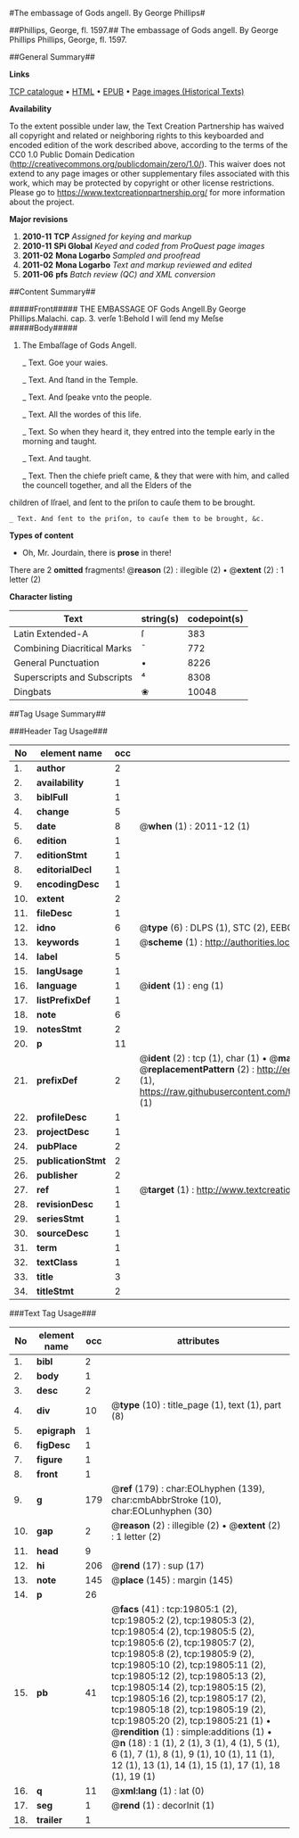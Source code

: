 #The embassage of Gods angell. By George Phillips#

##Phillips, George, fl. 1597.##
The embassage of Gods angell. By George Phillips
Phillips, George, fl. 1597.

##General Summary##

**Links**

[TCP catalogue](http://www.ota.ox.ac.uk/tcp/)  • 
[HTML](http://tei.it.ox.ac.uk/tcp/Texts-HTML/free/A09/A09575.html)  • 
[EPUB](http://tei.it.ox.ac.uk/tcp/Texts-EPUB/free/A09/A09575.epub) • 
[Page images (Historical Texts)](https://historicaltexts.jisc.ac.uk/eebo-99854387e)

**Availability**

To the extent possible under law, the Text Creation Partnership has waived all copyright and related or neighboring rights to this keyboarded and encoded edition of the work described above, according to the terms of the CC0 1.0 Public Domain Dedication (http://creativecommons.org/publicdomain/zero/1.0/). This waiver does not extend to any page images or other supplementary files associated with this work, which may be protected by copyright or other license restrictions. Please go to https://www.textcreationpartnership.org/ for more information about the project.

**Major revisions**

1. __2010-11__ __TCP__ *Assigned for keying and markup*
1. __2010-11__ __SPi Global__ *Keyed and coded from ProQuest page images*
1. __2011-02__ __Mona Logarbo__ *Sampled and proofread*
1. __2011-02__ __Mona Logarbo__ *Text and markup reviewed and edited*
1. __2011-06__ __pfs__ *Batch review (QC) and XML conversion*

##Content Summary##

#####Front#####
THE EMBASSAGE OF Gods Angell.By George Phillips.Malachi. cap. 3. verſe 1:Behold I will ſend my Meſse
#####Body#####

1. The Embaſſage of Gods Angell.

    _ Text. Goe your waies.

    _ Text. And ſtand in the Temple.

    _ Text. And ſpeake vnto the people.

    _ Text. All the wordes of this life.

    _ Text. So when they heard it, they entred into the temple early in the morning and taught.

    _ Text. And taught.

    _ Text. Then the chiefe prieſt came, & they that were with him, and called the councell together, and all the Elders of the

children of Iſrael, and ſent to the priſon to cauſe them to be brought.

    _ Text. And ſent to the priſon, to cauſe them to be brought, &c.

**Types of content**

  * Oh, Mr. Jourdain, there is **prose** in there!

There are 2 **omitted** fragments! 
 @__reason__ (2) : illegible (2)  •  @__extent__ (2) : 1 letter (2)

**Character listing**


|Text|string(s)|codepoint(s)|
|---|---|---|
|Latin Extended-A|ſ|383|
|Combining             Diacritical Marks|̄|772|
|General Punctuation|•|8226|
|Superscripts             and Subscripts|⁴|8308|
|Dingbats|❀|10048|

##Tag Usage Summary##

###Header Tag Usage###

|No|element name|occ|attributes|
|---|---|---|---|
|1.|__author__|2||
|2.|__availability__|1||
|3.|__biblFull__|1||
|4.|__change__|5||
|5.|__date__|8| @__when__ (1) : 2011-12 (1)|
|6.|__edition__|1||
|7.|__editionStmt__|1||
|8.|__editorialDecl__|1||
|9.|__encodingDesc__|1||
|10.|__extent__|2||
|11.|__fileDesc__|1||
|12.|__idno__|6| @__type__ (6) : DLPS (1), STC (2), EEBO-CITATION (1), PROQUEST (1), VID (1)|
|13.|__keywords__|1| @__scheme__ (1) : http://authorities.loc.gov/ (1)|
|14.|__label__|5||
|15.|__langUsage__|1||
|16.|__language__|1| @__ident__ (1) : eng (1)|
|17.|__listPrefixDef__|1||
|18.|__note__|6||
|19.|__notesStmt__|2||
|20.|__p__|11||
|21.|__prefixDef__|2| @__ident__ (2) : tcp (1), char (1)  •  @__matchPattern__ (2) : ([0-9\-]+):([0-9IVX]+) (1), (.+) (1)  •  @__replacementPattern__ (2) : http://eebo.chadwyck.com/downloadtiff?vid=$1&page=$2 (1), https://raw.githubusercontent.com/textcreationpartnership/Texts/master/tcpchars.xml#$1 (1)|
|22.|__profileDesc__|1||
|23.|__projectDesc__|1||
|24.|__pubPlace__|2||
|25.|__publicationStmt__|2||
|26.|__publisher__|2||
|27.|__ref__|1| @__target__ (1) : http://www.textcreationpartnership.org/docs/. (1)|
|28.|__revisionDesc__|1||
|29.|__seriesStmt__|1||
|30.|__sourceDesc__|1||
|31.|__term__|1||
|32.|__textClass__|1||
|33.|__title__|3||
|34.|__titleStmt__|2||


###Text Tag Usage###

|No|element name|occ|attributes|
|---|---|---|---|
|1.|__bibl__|2||
|2.|__body__|1||
|3.|__desc__|2||
|4.|__div__|10| @__type__ (10) : title_page (1), text (1), part (8)|
|5.|__epigraph__|1||
|6.|__figDesc__|1||
|7.|__figure__|1||
|8.|__front__|1||
|9.|__g__|179| @__ref__ (179) : char:EOLhyphen (139), char:cmbAbbrStroke (10), char:EOLunhyphen (30)|
|10.|__gap__|2| @__reason__ (2) : illegible (2)  •  @__extent__ (2) : 1 letter (2)|
|11.|__head__|9||
|12.|__hi__|206| @__rend__ (17) : sup (17)|
|13.|__note__|145| @__place__ (145) : margin (145)|
|14.|__p__|26||
|15.|__pb__|41| @__facs__ (41) : tcp:19805:1 (2), tcp:19805:2 (2), tcp:19805:3 (2), tcp:19805:4 (2), tcp:19805:5 (2), tcp:19805:6 (2), tcp:19805:7 (2), tcp:19805:8 (2), tcp:19805:9 (2), tcp:19805:10 (2), tcp:19805:11 (2), tcp:19805:12 (2), tcp:19805:13 (2), tcp:19805:14 (2), tcp:19805:15 (2), tcp:19805:16 (2), tcp:19805:17 (2), tcp:19805:18 (2), tcp:19805:19 (2), tcp:19805:20 (2), tcp:19805:21 (1)  •  @__rendition__ (1) : simple:additions (1)  •  @__n__ (18) : 1 (1), 2 (1), 3 (1), 4 (1), 5 (1), 6 (1), 7 (1), 8 (1), 9 (1), 10 (1), 11 (1), 12 (1), 13 (1), 14 (1), 15 (1), 17 (1), 18 (1), 19 (1)|
|16.|__q__|11| @__xml:lang__ (1) : lat (0)|
|17.|__seg__|1| @__rend__ (1) : decorInit (1)|
|18.|__trailer__|1||
